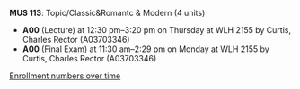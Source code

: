 **MUS 113**: Topic/Classic&Romantc & Modern (4 units)

- **A00** (Lecture) at 12:30 pm–3:20 pm on Thursday at WLH 2155 by Curtis, Charles Rector (A03703346)
- **A00** (Final Exam) at 11:30 am–2:29 pm on Monday at WLH 2155 by Curtis, Charles Rector (A03703346)

[Enrollment numbers over time](./MUS113.tsv)
